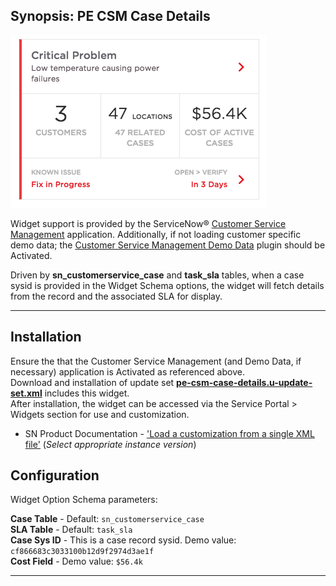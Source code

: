 ## Synopsis: PE CSM Case Details

![alt text](../images/pe-csm-case-details.png "PE CSM Case Details")

Widget support is provided by the ServiceNow® [Customer Service Management](https://docs.servicenow.com/bundle/istanbul-service-management-for-the-enterprise/page/product/customer-service-management/concept/c_CustomerServiceManagement.html ) application.  Additionally, if not loading customer specific demo data; the [Customer Service Management Demo Data](https://docs.servicenow.com/bundle/istanbul-service-management-for-the-enterprise/page/product/customer-service-management/reference/r_CustServMgmtAddtlPluginsTable.html#r_additionaltableplugins) plugin should be Activated.

Driven by **sn_customerservice_case** and **task_sla** tables, when a case sysid is provided in the Widget Schema options, the widget will fetch details from the record and the associated SLA for display.

***

## Installation

Ensure the that the Customer Service Management (and Demo Data, if necessary) application is Activated as referenced above.  
Download and installation of update set **[pe-csm-case-details.u-update-set.xml](pe-csm-case-details.u-update-set.xml)** includes this widget.
<br/>After installation, the widget can be accessed via the Service Portal > Widgets section for use and customization.
* SN Product Documentation - ['Load a customization from a single XML file'](https://docs.servicenow.com/search?q=Load+a+customization+from+a+single+XML+file)   (<i>Select appropriate instance version</i>)

## Configuration

Widget Option Schema parameters:

**Case Table** - Default: `sn_customerservice_case`<br/>
**SLA Table** - Default: `task_sla`<br/>
**Case Sys ID** -  This is a case record sysid. Demo value: `cf866683c3033100b12d9f2974d3ae1f`<br/>
**Cost Field** - Demo value: `$56.4k`<br/>

***






